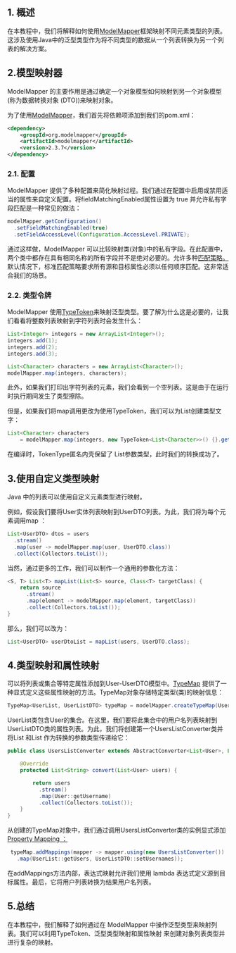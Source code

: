 ## 1. 概述

在本教程中，我们将解释如何使用[ModelMapper](http://modelmapper.org/getting-started/)框架映射不同元素类型的列表。这涉及使用Java中的泛型类型作为将不同类型的数据从一个列表转换为另一个列表的解决方案。

## 2.模型映射器

ModelMapper 的主要作用是通过确定一个对象模型如何映射到另一个对象模型(称为数据转换对象 (DTO))来映射对象。

为了使用[ModelMapper](https://search.maven.org/artifact/org.modelmapper/modelmapper)，我们首先将依赖项添加到我们的pom.xml：

```xml
<dependency> 
    <groupId>org.modelmapper</groupId>
    <artifactId>modelmapper</artifactId>
    <version>2.3.7</version>
</dependency>
```

### 2.1. 配置

ModelMapper 提供了多种配置来简化映射过程。我们通过在配置中启用或禁用适当的属性来自定义配置。将fieldMatchingEnabled属性设置为 true 并允许私有字段匹配是一种常见的做法：

```java
modelMapper.getConfiguration()
  .setFieldMatchingEnabled(true)
  .setFieldAccessLevel(Configuration.AccessLevel.PRIVATE);

```

通过这样做，ModelMapper 可以比较映射类(对象)中的私有字段。在此配置中，两个类中都存在具有相同名称的所有字段并不是绝对必要的。允许多种[匹配策略。](http://modelmapper.org/user-manual/configuration/)默认情况下，标准匹配策略要求所有源和目标属性必须以任何顺序匹配。这非常适合我们的场景。

### 2.2. 类型令牌

ModelMapper 使用[TypeToken](http://modelmapper.org/javadoc/org/modelmapper/TypeToken.html)来映射泛型类型。要了解为什么这是必要的，让我们看看将整数列表映射到字符列表时会发生什么：

```java
List<Integer> integers = new ArrayList<Integer>();
integers.add(1);
integers.add(2);
integers.add(3);

List<Character> characters = new ArrayList<Character>();
modelMapper.map(integers, characters);
```

此外，如果我们打印出字符列表的元素，我们会看到一个空列表。这是由于在运行时执行期间发生了类型擦除。

但是，如果我们将map调用更改为使用TypeToken，我们可以为List<Character>创建类型文字：

```java
List<Character> characters 
    = modelMapper.map(integers, new TypeToken<List<Character>>() {}.getType());
```

在编译时，TokenType匿名内壳保留了 List<Character>参数类型，此时我们的转换成功了。

## 3.使用自定义类型映射

Java 中的列表可以使用自定义元素类型进行映射。

例如，假设我们要将User实体列表映射到UserDTO列表。为此，我们将为每个元素调用map ：

```java
List<UserDTO> dtos = users
  .stream()
  .map(user -> modelMapper.map(user, UserDTO.class))
  .collect(Collectors.toList());
```

当然，通过更多的工作，我们可以制作一个通用的参数化方法：

```java
<S, T> List<T> mapList(List<S> source, Class<T> targetClass) {
    return source
      .stream()
      .map(element -> modelMapper.map(element, targetClass))
      .collect(Collectors.toList());
}
```

那么，我们可以改为：

```java
List<UserDTO> userDtoList = mapList(users, UserDTO.class);
```

## 4.类型映射和属性映射

可以将列表或集合等特定属性添加到User-UserDTO模型中。[TypeMap](http://modelmapper.org/javadoc/org/modelmapper/TypeMap.html) 提供了一种显式定义这些属性映射的方法。TypeMap对象存储特定类型(类)的映射信息：

```java
TypeMap<UserList, UserListDTO> typeMap = modelMapper.createTypeMap(UserList.class, UserListDTO.class);
```

UserList类包含User的集合。在这里，我们要将此集合中的用户名列表映射到UserListDTO类的属性列表。为此，我们将创建第一个UsersListConverter类并将List <User>和List <String>作为转换的参数类型传递给它：

```java
public class UsersListConverter extends AbstractConverter<List<User>, List<String>> {

    @Override
    protected List<String> convert(List<User> users) {

        return users
          .stream()
          .map(User::getUsername)
          .collect(Collectors.toList());
    }
}
```

从创建的TypeMap对象中，我们通过调用UsersListConverter类的实例显式添加[Property Mapping ：](http://modelmapper.org/user-manual/property-mapping/)

```java
 typeMap.addMappings(mapper -> mapper.using(new UsersListConverter())
   .map(UserList::getUsers, UserListDTO::setUsernames));
```

在addMappings方法内部，表达式映射允许我们使用 lambda 表达式定义源到目标属性。最后，它将用户列表转换为结果用户名列表。

## 5.总结

在本教程中，我们解释了如何通过在 ModelMapper 中操作泛型类型来映射列表。我们可以利用TypeToken、泛型类型映射和属性映射 来创建对象列表类型并进行复杂的映射。 